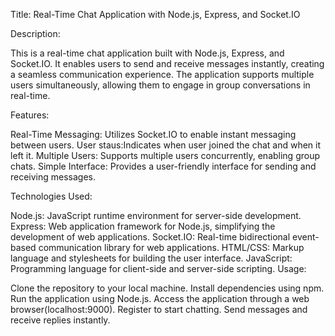 Title: Real-Time Chat Application with Node.js, Express, and Socket.IO

Description:

This is a real-time chat application built with Node.js, Express, and Socket.IO. It enables users to send and receive messages instantly, creating a seamless communication experience. The application supports multiple users simultaneously, allowing them to engage in group conversations in real-time.

Features:

Real-Time Messaging: Utilizes Socket.IO to enable instant messaging between users.
User staus:Indicates when user joined the chat and when it left it.
Multiple Users: Supports multiple users concurrently, enabling group chats.
Simple Interface: Provides a user-friendly interface for sending and receiving messages.

Technologies Used:

Node.js: JavaScript runtime environment for server-side development.
Express: Web application framework for Node.js, simplifying the development of web applications.
Socket.IO: Real-time bidirectional event-based communication library for web applications.
HTML/CSS: Markup language and stylesheets for building the user interface.
JavaScript: Programming language for client-side and server-side scripting.
Usage:

Clone the repository to your local machine.
Install dependencies using npm.
Run the application using Node.js.
Access the application through a web browser(localhost:9000).
Register  to start chatting.
Send messages and receive replies instantly.
